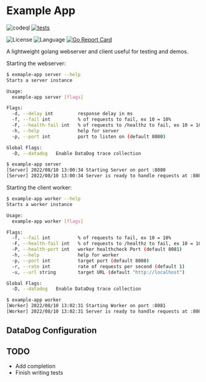 # Example App

![codeql](https://github.com/cam3ron2/example-app/actions/workflows/codeql.yml/badge.svg)
[![tests](https://github.com/cam3ron2/example-app/actions/workflows/tests.yml/badge.svg)](https://github.com/cam3ron2/example-app/actions/workflows/tests.yml)
<!-- [![build](https://github.com/cam3ron2/example-app/actions/workflows/build-app.yml/badge.svg)](https://github.com/cam3ron2/example-app/actions/workflows/build-app.yml) -->
<!-- ![downloads](https://img.shields.io/github/downloads/cam3ron2/example-app/v1.0.6/total) -->
![License](https://img.shields.io/github/license/cam3ron2/example-app)
![Language](https://img.shields.io/badge/language-Go-blue.svg)
[![Go Report Card](https://goreportcard.com/badge/github.com/cam3ron2/example-app/src)](https://goreportcard.com/report/github.com/cam3ron2/example-app/src)

A lightweight golang webserver and client useful for testing and demos.

Starting the webserver:

```bash
$ exmaple-app server --help
Starts a server instance

Usage:
  example-app server [flags]

Flags:
  -d, --delay int         response delay in ms
  -f, --fail int          % of requests to fail, ex 10 = 10%
  -F, --health-fail int   % of requests to /healthz to fail, ex 10 = 10%
  -h, --help              help for server
  -p, --port int          port to listen on (default 8080)

Global Flags:
  -D, --datadog   Enable DataDog trace collection

$ example-app server
[Server] 2022/08/10 13:00:34 Starting Server on port :8080
[Server] 2022/08/10 13:00:34 Server is ready to handle requests at :8080
```

Starting the client worker:

```bash
$ example-app worker --help
Starts a worker instance

Usage:
  example-app worker [flags]

Flags:
  -f, --fail int          % of requests to fail, ex 10 = 10%
  -F, --health-fail int   % of requests to /healthz to fail, ex 10 = 10%
  -P, --health-port int   worker healthcheck Port (default 8081)
  -h, --help              help for worker
  -p, --port int          target port (default 8080)
  -r, --rate int          rate of requests per second (default 1)
  -u, --url string        target URL (default "http://localhost")

Global Flags:
  -D, --datadog   Enable DataDog trace collection

$ example-app worker
[Worker] 2022/08/10 13:02:31 Starting Worker on port :8081
[Worker] 2022/08/10 13:02:31 Server is ready to handle requests at :8081
```

## DataDog Configuration

## TODO

- Add completion
- Finish writing tests

